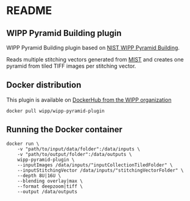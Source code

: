 # README

## WIPP Pyramid Building plugin

WIPP Pyramid Building plugin based on [NIST WIPP Pyramid Building](https://github.com/usnistgov/WIPP-pyramid-building).

Reads multiple stitching vectors generated from [MIST](https://github.com/usnistgov/MIST) 
and creates one pyramid from tiled TIFF images per stitching vector.

## Docker distribution

This plugin is available on [DockerHub from the WIPP organization](https://hub.docker.com/r/wipp/wipp-pyramid-plugin)
```shell
docker pull wipp/wipp-pyramid-plugin
```

## Running the Docker container

```shell
docker run \
    -v "path/to/input/data/folder":/data/inputs \
    -v "path/to/output/folder":/data/outputs \
    wipp-pyramid-plugin \
    --inputImages /data/inputs/"inputCollectionTiledFolder" \ 
    --inputStitchingVector /data/inputs/"stitchingVectorFolder" \
    --depth 8U|16U \
    --blending overlay|max \
    --format deepzoom|tiff \
    --output /data/outputs
 ```   


